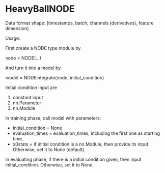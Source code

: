 # HeavyBallNODE

Data format shape: 
[timestamps, batch, channels (derivatives), feature dimension]

Usage:

First create a NODE type module by 

node = NODE(...)

And turn it into a model by 

model = NODEintegrate(node, initial_condition)

Initial condition input are

1. constant input
2. nn.Parameter
3. nn.Module

In training phase, call model with parameters:

- initial_condition = None
- evaluation_times = evaluation_times, including the first one as starting time.
- x0stats = if initial condition is a nn.Module, then provide its input. Otherwise, set it to None (default).

In evaluating phase, if there is a initial condition given, then input initial_condition. Otherwise, set it to None.
